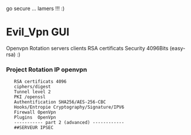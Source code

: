 go secure  ... lamers !!!  :)
# Evil_Vpn GUI
Openvpn Rotation servers clients  RSA certificats Security 4096Bits (easy-rsa) :) 
### Project Rotation IP openvpn 
```
   RSA certificats 4096
   ciphers/digest
   Tunnel level 2 
   PKI /openssl
   Authentification SHA256/AES-256-CBC
   Hooks/Entropie Cryptography/Signature/IPV6
   Firewall OpenVpn
   Plugins  OpenVpn
   ----------- part 2 (advanced) ------------
   ##SERVEUR IPSEC


```
